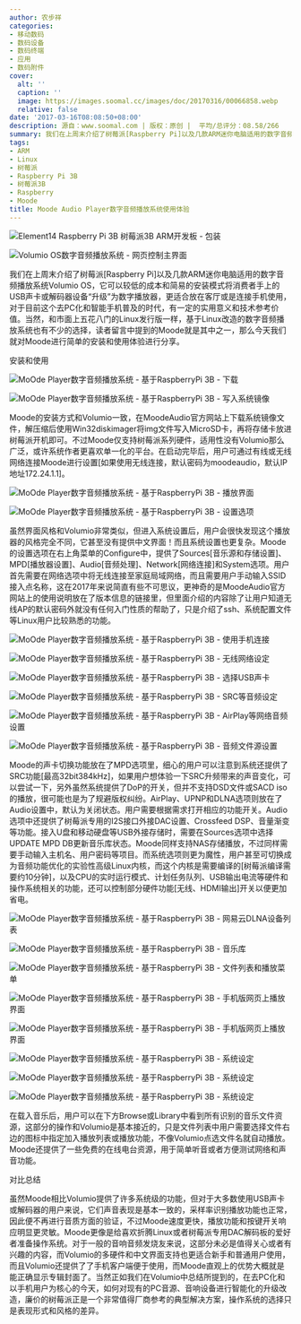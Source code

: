 ```yaml
---
author: 农步祥
categories:
- 移动数码
- 数码设备
- 数码终端
- 应用
- 数码附件
cover:
  alt: ''
  caption: ''
  image: https://images.soomal.cc/images/doc/20170316/00066858.webp
  relative: false
date: '2017-03-16T08:08:50+08:00'
description: 源自：www.soomal.com | 版权：原创 |  平均/总评分：08.58/266
summary: 我们在上周末介绍了树莓派[Raspberry Pi]以及几款ARM迷你电脑适用的数字音频播放系统Volumio OS，和市面上五花八门的Linux发行版一样，基于Linux改造的数字音频播放系统也有不少的选择，读者留言中提到的Moode就是其中之一，那么今天我们就对Moode进行简单的安装和使用体验进行分享。
tags:
- ARM
- Linux
- 树莓派
- Raspberry Pi 3B
- 树莓派3B
- Raspberry
- Moode
title: Moode Audio Player数字音频播放系统使用体验
---
```


![Element14 Raspberry Pi 3B 树莓派3B ARM开发板 - 包装](https://images.soomal.cc/images/doc/20170306/00066722_01.webp)



![Volumio OS数字音频播放系统 - 网页控制主界面](https://images.soomal.cc/images/doc/20170313/00066798_01.webp)



我们在上周末介绍了树莓派[Raspberry Pi]以及几款ARM迷你电脑适用的数字音频播放系统Volumio OS，它可以较低的成本和简易的安装模式将消费者手上的USB声卡或解码器设备“升级”为数字播放器，更适合放在客厅或是连接手机使用，对于目前这个去PC化和智能手机普及的时代，有一定的实用意义和技术参考价值。当然，和市面上五花八门的Linux发行版一样，基于Linux改造的数字音频播放系统也有不少的选择，读者留言中提到的Moode就是其中之一，那么今天我们就对Moode进行简单的安装和使用体验进行分享。



安装和使用



![MoOde Player数字音频播放系统 - 基于RaspberryPi 3B - 下载](https://images.soomal.cc/images/doc/20170316/00066876.webp)



![MoOde Player数字音频播放系统 - 基于RaspberryPi 3B - 写入系统镜像](https://images.soomal.cc/images/doc/20170316/00066859.webp)



Moode的安装方式和Volumio一致，在MoodeAudio官方网站上下载系统镜像文件，解压缩后使用Win32diskimager将img文件写入MicroSD卡，再将存储卡放进树莓派开机即可。不过Moode仅支持树莓派系列硬件，适用性没有Volumio那么广泛，或许系统作者更喜欢单一化的平台。在启动完毕后，用户可通过有线或无线网络连接Moode进行设置[如果使用无线连接，默认密码为moodeaudio，默认IP地址172.24.1.1]。



![MoOde Player数字音频播放系统 - 基于RaspberryPi 3B - 播放界面](https://images.soomal.cc/images/doc/20170316/00066860_01.webp)



![MoOde Player数字音频播放系统 - 基于RaspberryPi 3B - 设置选项](https://images.soomal.cc/images/doc/20170316/00066861_01.webp)



虽然界面风格和Volumio非常类似，但进入系统设置后，用户会很快发现这个播放器的风格完全不同，它甚至没有提供中文界面！而且系统设置也更复杂。Moode的设置选项在右上角菜单的Configure中，提供了Sources[音乐源和存储设置]、MPD[播放器设置]、Audio[音频处理]、Network[网络连接]和System选项。用户首先需要在网络选项中将无线连接至家庭局域网络，而且需要用户手动输入SSID接入点名称，这在2017年来说简直有些不可思议，更神奇的是MoodeAudio官方网站上的使用说明放在了版本信息的链接里，但里面介绍的内容除了让用户知道无线AP的默认密码外就没有任何入门性质的帮助了，只是介绍了ssh、系统配置文件等Linux用户比较熟悉的功能。



![MoOde Player数字音频播放系统 - 基于RaspberryPi 3B - 使用手机连接](https://images.soomal.cc/images/doc/20170316/00066862_01.webp)



![MoOde Player数字音频播放系统 - 基于RaspberryPi 3B - 无线网络设定](https://images.soomal.cc/images/doc/20170316/00066863_01.webp)



![MoOde Player数字音频播放系统 - 基于RaspberryPi 3B - 选择USB声卡](https://images.soomal.cc/images/doc/20170316/00066864_01.webp)



![MoOde Player数字音频播放系统 - 基于RaspberryPi 3B - SRC等音频设定](https://images.soomal.cc/images/doc/20170316/00066865_01.webp)



![MoOde Player数字音频播放系统 - 基于RaspberryPi 3B - AirPlay等网络音频设置](https://images.soomal.cc/images/doc/20170316/00066866_01.webp)



![MoOde Player数字音频播放系统 - 基于RaspberryPi 3B - 音频文件源设置](https://images.soomal.cc/images/doc/20170316/00066867_01.webp)



Moode的声卡切换功能放在了MPD选项里，细心的用户可以注意到系统还提供了SRC功能[最高32bit384kHz]，如果用户想体验一下SRC升频带来的声音变化，可以尝试一下，另外虽然系统提供了DoP的开关，但并不支持DSD文件或SACD iso的播放，很可能也是为了规避版权纠纷。AirPlay、UPNP和DLNA选项则放在了Audio设置中，默认为关闭状态。用户需要根据需求打开相应的功能开关。Audio选项中还提供了树莓派专用的I2S接口外接DAC设置、Crossfeed DSP、音量渐变等功能。接入U盘和移动硬盘等USB外接存储时，需要在Sources选项中选择UPDATE MPD DB更新音乐库状态。Moode同样支持NAS存储播放，不过同样需要手动输入主机名、用户密码等项目。而系统选项则更为魔性，用户甚至可切换成为音频功能优化的实验性高级Linux内核，而这个内核是需要编译的[树莓派编译需要约10分钟]，以及CPU的实时运行模式、计划任务队列、USB输出电流等硬件和操作系统相关的功能，还可以控制部分硬件功能[无线、HDMI输出]开关以便更加省电。



![MoOde Player数字音频播放系统 - 基于RaspberryPi 3B - 网易云DLNA设备列表](https://images.soomal.cc/images/doc/20170316/00066868_01.webp)



![MoOde Player数字音频播放系统 - 基于RaspberryPi 3B - 音乐库](https://images.soomal.cc/images/doc/20170316/00066869_01.webp)



![MoOde Player数字音频播放系统 - 基于RaspberryPi 3B - 文件列表和播放菜单](https://images.soomal.cc/images/doc/20170316/00066870_01.webp)



![MoOde Player数字音频播放系统 - 基于RaspberryPi 3B - 手机版网页上播放界面](https://images.soomal.cc/images/doc/20170316/00066871_01.webp)



![MoOde Player数字音频播放系统 - 基于RaspberryPi 3B - 手机版网页上播放界面](https://images.soomal.cc/images/doc/20170316/00066872_01.webp)



![MoOde Player数字音频播放系统 - 基于RaspberryPi 3B - 系统设定](https://images.soomal.cc/images/doc/20170316/00066873_01.webp)



![MoOde Player数字音频播放系统 - 基于RaspberryPi 3B - 系统设定](https://images.soomal.cc/images/doc/20170316/00066874_01.webp)



![MoOde Player数字音频播放系统 - 基于RaspberryPi 3B - 系统设定](https://images.soomal.cc/images/doc/20170316/00066875_01.webp)



在载入音乐后，用户可以在下方Browse或Library中看到所有识别的音乐文件资源，这部分的操作和Volumio是基本接近的，只是文件列表中用户需要选择文件右边的图标中指定加入播放列表或播放功能，不像Volumio点选文件名就自动播放。Moode还提供了一些免费的在线电台资源，用于简单听音或者方便测试网络和声音功能。



对比总结



虽然Moode相比Volumio提供了许多系统级的功能，但对于大多数使用USB声卡或解码器的用户来说，它们声音表现是基本一致的，采样率识别播放功能也正常，因此便不再进行音质方面的验证，不过Moode速度更快，播放功能和按键开关响应明显更灵敏。Moode更像是给喜欢折腾Linux或者树莓派专用DAC解码板的爱好者准备操作系统。对于一般的音响音频发烧友来说，这部分未必是值得关心或者有兴趣的内容，而Volumio的多硬件和中文界面支持也更适合新手和普通用户使用，而且Volumio还提供了了手机客户端便于使用，而Moode直观上的优势大概就是能正确显示专辑封面了。当然正如我们在Volumio中总结所提到的，在去PC化和以手机用户为核心的今天，如何对现有的PC音源、音响设备进行智能化的升级改造，廉价的树莓派正是一个非常值得厂商参考的典型解决方案，操作系统的选择只是表现形式和风格的差异。